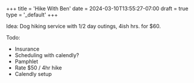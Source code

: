 +++
title = 'Hike With Ben'
date = 2024-03-10T13:55:27-07:00
draft = true
type = '_default'
+++

Idea:
Dog hiking service with 1/2 day outings, 4ish hrs. for $60.

Todo:
- Insurance
- Scheduling with calendly?
- Pamphlet
- Rate $50 / 4hr hike
- Calendly setup